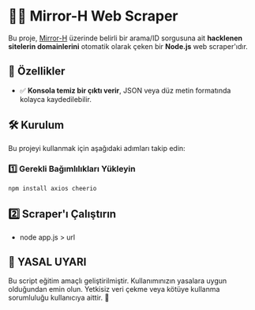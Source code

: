 # 🕵️‍♂️ Mirror-H Web Scraper

Bu proje, [Mirror-H](https://mirror-h.org) üzerinde belirli bir arama/ID sorgusuna ait **hacklenen sitelerin domainlerini** otomatik olarak çeken bir **Node.js** web scraper'ıdır. 

## 🚀 Özellikler
- ✅ **Konsola temiz bir çıktı verir**, JSON veya düz metin formatında kolayca kaydedilebilir.

## 🛠️ Kurulum
Bu projeyi kullanmak için aşağıdaki adımları takip edin:

### **1️⃣ Gerekli Bağımlılıkları Yükleyin**
```sh
npm install axios cheerio
```

## 2️⃣ Scraper'ı Çalıştırın

- node app.js > url

## 🛑 YASAL UYARI

Bu script eğitim amaçlı geliştirilmiştir. Kullanımınızın yasalara uygun olduğundan emin olun. Yetkisiz veri çekme veya kötüye kullanma sorumluluğu kullanıcıya aittir. 🚨
